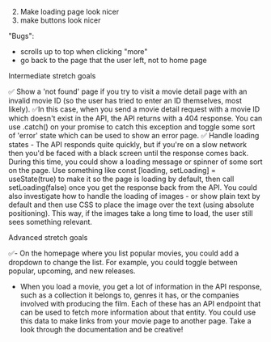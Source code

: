 2. Make loading page look nicer
3. make buttons look nicer

"Bugs":

- scrolls up to top when clicking "more"
- go back to the page that the user left, not to home page

Intermediate stretch goals

✅ Show a 'not found' page if you try to visit a movie detail page with an invalid movie ID (so the user has tried to enter an ID themselves, most likely).
✅In this case, when you send a movie detail request with a movie ID which doesn't exist in the API, the API returns with a 404 response. You can use .catch() on your promise to catch this exception and toggle some sort of 'error' state which can be used to show an error page.
✅ Handle loading states - The API responds quite quickly, but if you're on a slow network then you'd be faced with a black screen until the response comes back. During this time, you could show a loading message or spinner of some sort on the page.
Use something like const [loading, setLoading] = useState(true) to make it so the page is loading by default, then call setLoading(false) once you get the response back from the API.
You could also investigate how to handle the loading of images - or show plain text by default and then use CSS to place the image over the text (using absolute positioning). This way, if the images take a long time to load, the user still sees something relevant.

Advanced stretch goals

✅- On the homepage where you list popular movies, you could add a dropdown to change the list. For example, you could toggle between popular, upcoming, and new releases.

- When you load a movie, you get a lot of information in the API response, such as a collection it belongs to, genres it has, or the companies involved with producing the film. Each of these has an API endpoint that can be used to fetch more information about that entity. You could use this data to make links from your movie page to another page. Take a look through the documentation and be creative!
